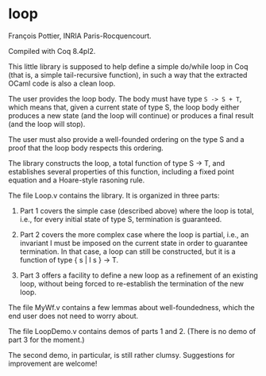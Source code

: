 loop
====
François Pottier, INRIA Paris-Rocquencourt.

Compiled with Coq 8.4pl2.

This little library is supposed to help define a simple do/while loop in Coq
(that is, a simple tail-recursive function), in such a way that the extracted
OCaml code is also a clean loop.

The user provides the loop body. The body must have type `S -> S + T`, which
means that, given a current state of type S, the loop body either produces a
new state (and the loop will continue) or produces a final result (and the
loop will stop).

The user must also provide a well-founded ordering on the type S and a proof
that the loop body respects this ordering.

The library constructs the loop, a total function of type S -> T, and
establishes several properties of this function, including a fixed point
equation and a Hoare-style rasoning rule.

The file Loop.v contains the library. It is organized in three parts:

  1. Part 1 covers the simple case (described above) where the loop is total,
     i.e., for every initial state of type S, termination is guaranteed.

  2. Part 2 covers the more complex case where the loop is partial, i.e., an
     invariant I must be imposed on the current state in order to guarantee
     termination. In that case, a loop can still be constructed, but it is a
     function of type { s | I s } -> T.

  3. Part 3 offers a facility to define a new loop as a refinement of an
     existing loop, without being forced to re-establish the termination of
     the new loop.

The file MyWf.v contains a few lemmas about well-foundedness, which the end
user does not need to worry about.

The file LoopDemo.v contains demos of parts 1 and 2. (There is no demo of
part 3 for the moment.)

The second demo, in particular, is still rather clumsy. Suggestions for
improvement are welcome!
